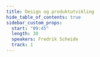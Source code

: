 ```yaml
---
title: Design og produktutvikling
hide_table_of_contents: true
sidebar_custom_props:
  start: "09:45"
  length: 30
  speakers: Fredrik Scheide
  track: 1
---
```




